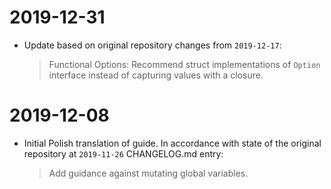 # 2019-12-31

- Update based on original repository changes from `2019-12-17`:
    > Functional Options: Recommend struct implementations of `Option`      interface instead of capturing values with a closure.

# 2019-12-08

- Initial Polish translation of guide. In accordance with state of the original repository at `2019-11-26` CHANGELOG.md entry:
    > Add guidance against mutating global variables.
